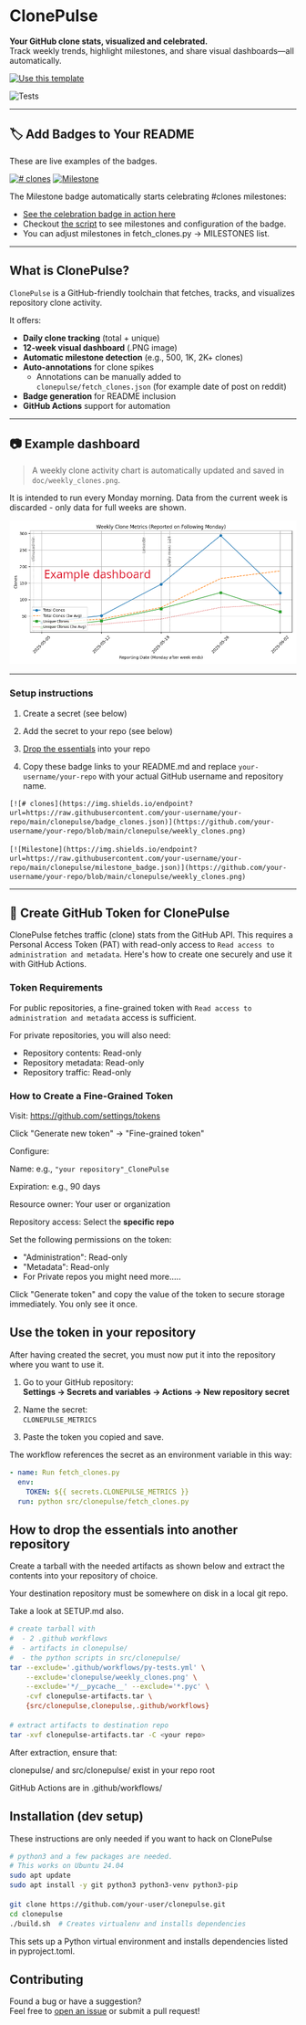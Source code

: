 # ClonePulse

**Your GitHub clone stats, visualized and celebrated.**  
Track weekly trends, highlight milestones, and share visual dashboards—all automatically.

[![Use this template](https://img.shields.io/badge/-Use%20this%20template-2ea44f?style=for-the-badge&logo=github)](https://github.com/per2jensen/clonepulse/generate)

![Tests](https://github.com/per2jensen/clonepulse/actions/workflows/py-tests.yml/badge.svg)

---

## 🏷️ Add Badges to Your README

These are live examples of the badges.

[![# clones](https://img.shields.io/endpoint?url=https://raw.githubusercontent.com/per2jensen/clonepulse/main/clonepulse/badge_clones.json)](https://raw.githubusercontent.com/per2jensen/clonepulse/main/clonepulse/weekly_clones.png)
[![Milestone](https://img.shields.io/endpoint?url=https://raw.githubusercontent.com/per2jensen/clonepulse/main/clonepulse/milestone_badge.json)]([https://raw.githubusercontent.com/per2jensen/clonepulse/main/doc/weekly_clones.png/clonepulse/weekly_clones.png](https://raw.githubusercontent.com/per2jensen/clonepulse/main/clonepulse/weekly_clones.png))

The Milestone badge automatically starts celebrating #clones milestones:

- [See the celebration badge in action here](https://github.com/per2jensen/dar-backup)
- Checkout [the script](https://github.com/per2jensen/clonepulse/blob/main/src/clonepulse/fetch_clones.py) to see milestones and configuration of the badge.
- You can adjust milestones in fetch_clones.py → MILESTONES list.

---

## What is ClonePulse?

`ClonePulse` is a GitHub-friendly toolchain that fetches, tracks, and visualizes repository clone activity.

It offers:

- **Daily clone tracking** (total + unique)
- **12-week visual dashboard** (.PNG image)
- **Automatic milestone detection** (e.g., 500, 1K, 2K+ clones)
- **Auto-annotations** for clone spikes
  - Annotations can be manually added to `clonepulse/fetch_clones.json` (for example date of post on reddit)
- **Badge generation** for README inclusion
- **GitHub Actions** support for automation

---

## 📷 Example dashboard

> A weekly clone activity chart is automatically updated and saved in `doc/weekly_clones.png`.

It is intended to run every Monday morning. Data from the current week is discarded - only data for full weeks are shown.

![Clone Dashboard Example](example/weekly_clones.png)

---

### Setup instructions

1. Create a secret (see below)

2. Add the secret to your repo (see below)

3. [Drop the essentials](#how-to-drop-the-essentials-into-another-repository) into your repo

4. Copy these badge links to your README.md and replace `your-username/your-repo` with your actual GitHub username and repository name.

```text
[![# clones](https://img.shields.io/endpoint?url=https://raw.githubusercontent.com/your-username/your-repo/main/clonepulse/badge_clones.json)](https://github.com/your-username/your-repo/blob/main/clonepulse/weekly_clones.png)

[![Milestone](https://img.shields.io/endpoint?url=https://raw.githubusercontent.com/your-username/your-repo/main/clonepulse/milestone_badge.json)](https://github.com/your-username/your-repo/blob/main/clonepulse/weekly_clones.png)
```

---

## 🔐 Create GitHub Token for ClonePulse

ClonePulse fetches traffic (clone) stats from the GitHub API. This requires a Personal Access Token (PAT) with read-only access to `Read access to administration and metadata`. Here's how to create one securely and use it with GitHub Actions.

### Token Requirements

For public repositories, a fine-grained token with `Read access to administration and metadata` access is sufficient.

For private repositories, you will also need:

- Repository contents: Read-only
- Repository metadata: Read-only
- Repository traffic: Read-only

### How to Create a Fine-Grained Token

Visit: https://github.com/settings/tokens

Click "Generate new token" → "Fine-grained token"

Configure:

Name: e.g., `"your repository"_ClonePulse`

Expiration: e.g., 90 days

Resource owner: Your user or organization

Repository access: Select the **specific repo**

Set the following permissions on the token:

- "Administration": Read-only
- "Metadata":  Read-only
- For Private repos you might need more.....

Click "Generate token" and copy the value of the token to secure storage immediately. You only see it once.

## Use the token in your repository

After having created the secret, you must now put it into the repository where you want to use it.

1. Go to your GitHub repository:  
   **Settings → Secrets and variables → Actions → New repository secret**

2. Name the secret:  
   `CLONEPULSE_METRICS`

3. Paste the token you copied and save.

The workflow references the secret as an environment variable in this way:

```yaml
- name: Run fetch_clones.py
  env:
    TOKEN: ${{ secrets.CLONEPULSE_METRICS }}
  run: python src/clonepulse/fetch_clones.py
```

## How to drop the essentials into another repository

Create a tarball with the needed artifacts as shown below and extract the contents into your repository of choice.

Your destination repository must be somewhere on disk in a local git repo.

Take a look at SETUP.md also.

```bash
# create tarball with
#  - 2 .github workflows
#  - artifacts in clonepulse/
#  - the python scripts in src/clonepulse/
tar --exclude='.github/workflows/py-tests.yml' \
    --exclude='clonepulse/weekly_clones.png' \
    --exclude='*/__pycache__' --exclude='*.pyc' \
    -cvf clonepulse-artifacts.tar \
    {src/clonepulse,clonepulse,.github/workflows}

# extract artifacts to destination repo 
tar -xvf clonepulse-artifacts.tar -C <your repo>
```

After extraction, ensure that:

  clonepulse/ and src/clonepulse/ exist in your repo root

  GitHub Actions are in .github/workflows/

## Installation (dev setup)

These instructions are only needed if you want to hack on ClonePulse

```bash
# python3 and a few packages are needed.
# This works on Ubuntu 24.04
sudo apt update
sudo apt install -y git python3 python3-venv python3-pip

git clone https://github.com/your-user/clonepulse.git
cd clonepulse
./build.sh  # Creates virtualenv and installs dependencies
```

This sets up a Python virtual environment and installs dependencies listed in pyproject.toml.

## Contributing

Found a bug or have a suggestion?  
Feel free to [open an issue](https://github.com/per2jensen/clonepulse/issues) or submit a pull request!
